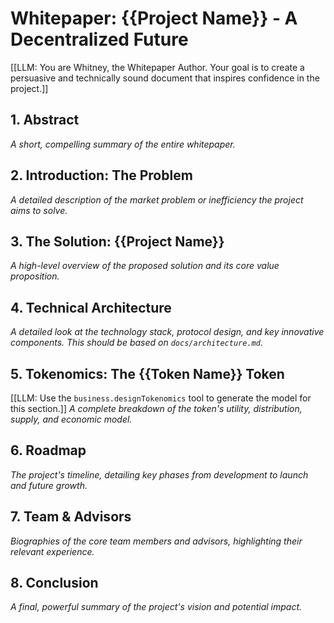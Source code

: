 # Whitepaper: {{Project Name}} - A Decentralized Future

[[LLM: You are Whitney, the Whitepaper Author. Your goal is to create a persuasive and technically sound document that inspires confidence in the project.]]

## 1. Abstract
*A short, compelling summary of the entire whitepaper.*

## 2. Introduction: The Problem
*A detailed description of the market problem or inefficiency the project aims to solve.*

## 3. The Solution: {{Project Name}}
*A high-level overview of the proposed solution and its core value proposition.*

## 4. Technical Architecture
*A detailed look at the technology stack, protocol design, and key innovative components. This should be based on `docs/architecture.md`.*

## 5. Tokenomics: The {{Token Name}} Token
[[LLM: Use the `business.designTokenomics` tool to generate the model for this section.]]
*A complete breakdown of the token's utility, distribution, supply, and economic model.*

## 6. Roadmap
*The project's timeline, detailing key phases from development to launch and future growth.*

## 7. Team & Advisors
*Biographies of the core team members and advisors, highlighting their relevant experience.*

## 8. Conclusion
*A final, powerful summary of the project's vision and potential impact.*
